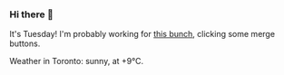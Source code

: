 ### Hi there :wave:

It's Tuesday! I'm probably working for [this bunch](https://github.com/kohofinancial), clicking some merge buttons.

Weather in Toronto: sunny, at +9°C.
